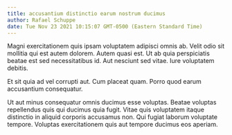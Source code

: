 ```yaml
---
title: accusantium distinctio earum nostrum ducimus
author: Rafael Schuppe
date: Tue Nov 23 2021 10:15:07 GMT-0500 (Eastern Standard Time)
---
```

Magni exercitationem quis ipsam voluptatem adipisci omnis ab. Velit odio sit mollitia qui est autem dolorem. Autem quasi est. Ut ab quia perspiciatis beatae est sed necessitatibus id. Aut nesciunt sed vitae. Iure voluptatem debitis.

 Et sit quia ad vel corrupti aut. Cum placeat quam. Porro quod earum accusantium consequatur.

 Ut aut minus consequatur omnis ducimus esse voluptas. Beatae voluptas repellendus quis qui ducimus quia fugit. Vitae quis voluptatem itaque distinctio in aliquid corporis accusamus non. Qui fugiat laborum voluptate tempore. Voluptas exercitationem quis aut tempore ducimus eos aperiam.